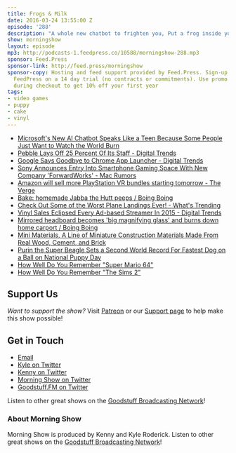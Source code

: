 ```yaml
---
title: Frogs & Milk
date: 2016-03-24 13:55:00 Z
episode: '288'
description: "A whole new chatbot to frighten you, Put a frog inside your milk for freshness, Cake Pops are the scourge of the earth, Vinyl records are on the rise - maybe, Video Game Trivia, and more."
show: morningshow
layout: episode
mp3: http://podcasts-1.feedpress.co/10588/morningshow-288.mp3
sponsor: Feed.Press
sponsor-link: http://feed.press/morningshow
sponsor-copy: Hosting and feed support provided by Feed.Press. Sign-up today and try
  FeedPress on a 14 day trial (no contracts or commitments). Use promo code `morningshow`
  during checkout to get 10% off your first year
tags:
- video games
- puppy
- cake
- vinyl
---
```


* [Microsoft's New AI Chatbot Speaks Like a Teen Because Some People Just Want to Watch the World Burn](http://gizmodo.com/microsofts-new-ai-chatbot-speaks-like-a-teen-because-so-1766609370)
* [Pebble Lays Off 25 Percent Of Its Staff - Digital Trends](http://www.digitaltrends.com/wearables/pebble-layoffs-25-percent-staff/)
* [Google Says Goodbye to Chrome App Launcher - Digital Trends](http://www.digitaltrends.com/computing/chrome-app-launcher-to-be-discontinued/)
* [Sony Announces Entry Into Smartphone Gaming Space With New Company 'ForwardWorks' - Mac Rumors](http://www.macrumors.com/2016/03/24/sony-smartphone-gaming-forwardworks/)
* [Amazon will sell more PlayStation VR bundles starting tomorrow - The Verge](http://www.theverge.com/2016/3/23/11295492/amazon-sony-platstation-vr-bundles-sale)
* [Bake: homemade Jabba the Hutt peeps / Boing Boing](http://boingboing.net/2016/03/23/bake-homemade-jabba-the-hutt.html)
* [Check Out Some of the Worst Plane Landings Ever! - What's Trending](http://whatstrending.com/hot-on-youtube/21664-turbulent-plane-landings-bad-weather)
* [Vinyl Sales Eclipsed Every Ad-based Streamer In 2015 - Digital Trends](http://www.digitaltrends.com/music/vinyl-made-more-money-than-every-free-streaming-service-combined-in-2015/)
* [Mirrored headboard becomes 'big magnifying glass' and burns down home carport / Boing Boing](http://boingboing.net/2016/03/23/mirrored-headboard-becomes-b.html)
* [Mini Materials, A Line of Miniature Construction Materials Made From Real Wood, Cement, and Brick](http://laughingsquid.com/mini-materials-a-line-of-miniature-construction-materials-made-from-real-wood-cement-and-brick/)
* [Purin the Super Beagle Sets a Second World Record For Fastest Dog on a Ball on National Puppy Day](http://laughingsquid.com/purin-the-super-beagle-sets-a-second-world-record-for-fastest-dog-on-a-ball-on-national-puppy-day/)
* [How Well Do You Remember "Super Mario 64"](http://www.buzzfeed.com/connordunlap/how-much-do-you-remember-about-super-mario-64-x669#.hdWRvl9MJ)
* [How Well Do You Remember "The Sims 2"](http://www.buzzfeed.com/natalyalobanova/how-well-do-you-remember-the-sims-2#.mflaJVxLO)

## Support Us
*Want to support the show?* Visit [Patreon](http://patreon.com/morningshow) or our [Support page](http://goodstuff.fm/support) to help make this show possible!

## Get in Touch
* [Email](mailto:kyle@goodstuff.fm)
* [Kyle on Twitter](http://twitter.com/dogburps)
* [Kenny on Twitter](http://twitter.com/pizzarobotics)
* [Morning Show on Twitter](http://twitter.com/morningshowam)
* [Goodstuff.FM on Twitter](http://twitter.com/goodstufffm)

Listen to other great shows on the [Goodstuff Broadcasting Network](http://goodstuff.fm/broadcasts)!

### About Morning Show
Morning Show is produced by Kenny and Kyle Roderick. Listen to other great shows on the [Goodstuff Broadcasting Network](http://goodstuff.fm/)!
